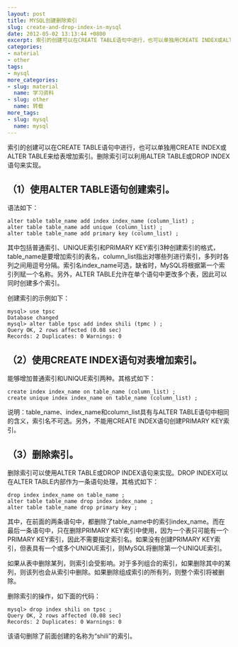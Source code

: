 ```yaml
---
layout: post
title: MYSQL创建删除索引
slug: create-and-drop-index-in-mysql
date: 2012-05-02 13:13:44 +0800
excerpt: 索引的创建可以在CREATE TABLE语句中进行，也可以单独用CREATE INDEX或ALTER TABLE来给表增加索引。删除索引可以利用ALTER TABLE或DROP INDEX语句来实现。
categories:
- material
- other
tags:
- mysql
more_categories:
- slug: material
  name: 学习资料
- slug: other
  name: 转载
more_tags:
- slug: mysql
  name: mysql
---
```


索引的创建可以在CREATE TABLE语句中进行，也可以单独用CREATE INDEX或ALTER TABLE来给表增加索引。删除索引可以利用ALTER TABLE或DROP INDEX语句来实现。

## （1）使用ALTER TABLE语句创建索引。

语法如下：

	alter table table_name add index index_name (column_list) ;
	alter table table_name add unique (column_list) ;
	alter table table_name add primary key (column_list) ;

其中包括普通索引、UNIQUE索引和PRIMARY KEY索引3种创建索引的格式，table_name是要增加索引的表名，column_list指出对哪些列进行索引，多列时各列之间用逗号分隔。索引名index_name可选，缺省时，MySQL将根据第一个索引列赋一个名称。另外，ALTER TABLE允许在单个语句中更改多个表，因此可以同时创建多个索引。


创建索引的示例如下：

	mysql> use tpsc
	Database changed
	mysql> alter table tpsc add index shili (tpmc ) ;
	Query OK, 2 rows affected (0.08 sec)
	Records: 2 Duplicates: 0 Warnings: 0

## （2）使用CREATE INDEX语句对表增加索引。

能够增加普通索引和UNIQUE索引两种。其格式如下：

	create index index_name on table_name (column_list) ;
	create unique index index_name on table_name (column_list) ;

说明：table_name、index_name和column_list具有与ALTER TABLE语句中相同的含义，索引名不可选。另外，不能用CREATE INDEX语句创建PRIMARY KEY索引。

## （3）删除索引。

删除索引可以使用ALTER TABLE或DROP INDEX语句来实现。DROP INDEX可以在ALTER TABLE内部作为一条语句处理，其格式如下：

	drop index index_name on table_name ;
	alter table table_name drop index index_name ;
	alter table table_name drop primary key ;

其中，在前面的两条语句中，都删除了table_name中的索引index_name。而在最后一条语句中，只在删除PRIMARY KEY索引中使用，因为一个表只可能有一个PRIMARY KEY索引，因此不需要指定索引名。如果没有创建PRIMARY KEY索引，但表具有一个或多个UNIQUE索引，则MySQL将删除第一个UNIQUE索引。

如果从表中删除某列，则索引会受影响。对于多列组合的索引，如果删除其中的某列，则该列也会从索引中删除。如果删除组成索引的所有列，则整个索引将被删除。

删除索引的操作，如下面的代码：

	mysql> drop index shili on tpsc ;
	Query OK, 2 rows affected (0.08 sec)
	Records: 2 Duplicates: 0 Warnings: 0

该语句删除了前面创建的名称为“shili”的索引。
